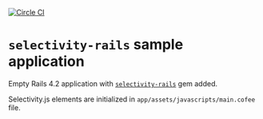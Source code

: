[![Circle CI](https://circleci.com/gh/msx2/selectivity-rails-sample-app/tree/master.svg?style=svg)](https://circleci.com/gh/msx2/selectivity-rails-sample-app/tree/master)

# `selectivity-rails` sample application

Empty Rails 4.2 application with [`selectivity-rails`](https://github.com/msx2/selectivity-rails) gem added.

Selectivity.js elements are initialized in `app/assets/javascripts/main.cofee` file.

